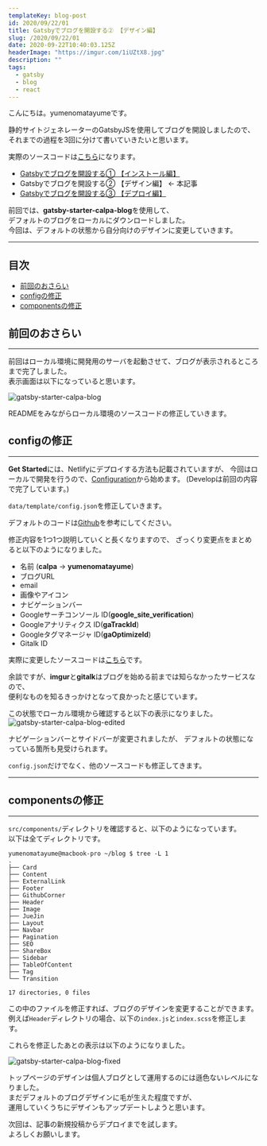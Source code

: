 ```yaml
---
templateKey: blog-post
id: 2020/09/22/01
title: Gatsbyでブログを開設する② 【デザイン編】
slug: /2020/09/22/01
date: 2020-09-22T10:40:03.125Z
headerImage: "https://imgur.com/1iUZtX8.jpg"
description: ""
tags:
  - gatsby
  - blog
  - react
---
```


こんにちは。yumenomatayumeです。

静的サイトジェネレーターのGatsbyJSを使用してブログを開設しましたので、  
それまでの過程を3回に分けて書いていきたいと思います。

実際のソースコードは[こちら](https://github.com/ymmmtym/blog)になります。

- [Gatsbyでブログを開設する① 【インストール編】](/2020/09/20/01)
- Gatsbyでブログを開設する② 【デザイン編】 <- 本記事
- [Gatsbyでブログを開設する③ 【デプロイ編】](/2020/09/25/01)

前回では、**gatsby-starter-calpa-blog**を使用して、  
デフォルトのブログをローカルにダウンロードしました。  
今回は、デフォルトの状態から自分向けのデザインに変更していきます。

---

## 目次

<!-- START doctoc generated TOC please keep comment here to allow auto update -->
<!-- DON'T EDIT THIS SECTION, INSTEAD RE-RUN doctoc TO UPDATE -->


- [前回のおさらい](#%E5%89%8D%E5%9B%9E%E3%81%AE%E3%81%8A%E3%81%95%E3%82%89%E3%81%84)
- [configの修正](#config%E3%81%AE%E4%BF%AE%E6%AD%A3)
- [componentsの修正](#components%E3%81%AE%E4%BF%AE%E6%AD%A3)

<!-- END doctoc generated TOC please keep comment here to allow auto update -->

## 前回のおさらい

---

前回はローカル環境に開発用のサーバを起動させて、ブログが表示されるところまで完了しました。  
表示画面は以下になっていると思います。

![gatsby-starter-calpa-blog](https://imgur.com/RgF4cDu.jpg)

READMEをみながらローカル環境のソースコードの修正していきます。

## configの修正

---

**Get Started**には、Netlifyにデプロイする方法も記載されていますが、
今回はローカルで開発を行うので、[Configuration](https://github.com/calpa/gatsby-starter-calpa-blog#user-content-develop:~:text=browser-,Configuration)から始めます。
(Developは前回の内容で完了しています。)

`data/template/config.json`を修正していきます。

デフォルトのコードは[Github](https://github.com/calpa/gatsby-starter-calpa-blog/blob/master/data/template/config.json)を参考にしてください。

修正内容を1つ1つ説明していくと長くなりますので、
ざっくり変更点をまとめると以下のようになりました。

- 名前 (**calpa** -> **yumenomatayume**)
- ブログURL
- email
- 画像やアイコン
- ナビゲーションバー
- Googleサーチコンソール ID(**google\_site\_verification**)
- Googleアナリティクス ID(**gaTrackId**)
- Googleタグマネージャ ID(**gaOptimizeId**)
- Gitalk ID

実際に変更したソースコードは[こちら](https://github.com/ymmmtym/blog/blob/master/data/template/config.json)です。

余談ですが、**imgur**と**gitalk**はブログを始める前までは知らなかったサービスなので、  
便利なものを知るきっかけとなって良かったと感じています。

この状態でローカル環境から確認すると以下の表示になりました。
![gatsby-starter-calpa-blog-edited](https://i.imgur.com/0hIHsXM.jpg)

ナビゲーションバーとサイドバーが変更されましたが、
デフォルトの状態になっている箇所も見受けられます。

`config.json`だけでなく、他のソースコードも修正してきます。

---

## componentsの修正

---

`src/components/`ディレクトリを確認すると、以下のようになっています。  
以下は全てディレクトリです。

```console
yumenomatayume@macbook-pro ~/blog $ tree -L 1
.
├── Card
├── Content
├── ExternalLink
├── Footer
├── GithubCorner
├── Header
├── Image
├── JueJin
├── Layout
├── Navbar
├── Pagination
├── SEO
├── ShareBox
├── Sidebar
├── TableOfContent
├── Tag
└── Transition

17 directories, 0 files
```

この中のファイルを修正すれば、ブログのデザインを変更することができます。  
例えば`Header`ディレクトリの場合、以下の`index.js`と`index.scss`を修正します。

これらを修正したあとの表示は以下のようになりました。

![gatsby-starter-calpa-blog-fixed](https://i.imgur.com/1iUZtX8.jpg)

トップページのデザインは個人ブログとして運用するのには遜色ないレベルになりました。  
まだデフォルトのブログデザインに毛が生えた程度ですが、  
運用していくうちにデザインもアップデートしようと思います。

次回は、記事の新規投稿からデプロイまでを試します。  
よろしくお願いします。
